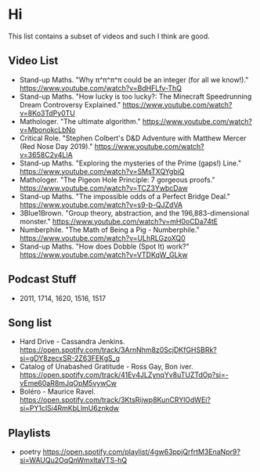 # Hi

This list contains a subset of videos and such I think are good.

## Video List

- Stand-up Maths. "Why π^π^π^π could be an integer (for all we know!)." <https://www.youtube.com/watch?v=BdHFLfv-ThQ>
- Stand-up Maths. "How lucky is too lucky?: The Minecraft Speedrunning Dream Controversy Explained." <https://www.youtube.com/watch?v=8Ko3TdPy0TU>
- Mathologer. "The ultimate algorithm." <https://www.youtube.com/watch?v=MbonokcLbNo>
- Critical Role. "Stephen Colbert's D&D Adventure with Matthew Mercer (Red Nose Day 2019)." <https://www.youtube.com/watch?v=3658C2y4LlA>
- Stand-up Maths. "Exploring the mysteries of the Prime (gaps!) Line." <https://www.youtube.com/watch?v=SMsTXQYgbiQ>
- Mathologer. "The Pigeon Hole Principle: 7 gorgeous proofs." <https://www.youtube.com/watch?v=TCZ3YwbcDaw>
- Stand-up Maths. "The impossible odds of a Perfect Bridge Deal." <https://www.youtube.com/watch?v=s9-b-QJZdVA>
- 3Blue1Brown. "Group theory, abstraction, and the 196,883-dimensional monster." <https://www.youtube.com/watch?v=mH0oCDa74tE>
- Numberphile. "The Math of Being a Pig - Numberphile." <https://www.youtube.com/watch?v=ULhRLGzoXQ0>
- Stand-up Maths. "How does Dobble (Spot It) work?" <https://www.youtube.com/watch?v=VTDKqW_GLkw>

## Podcast Stuff

- 2011, 1714, 1620, 1516, 1517

## Song list

- Hard Drive - Cassandra Jenkins. <https://open.spotify.com/track/3ArnNhm8z0ScjDKfGHSBRk?si=gDY8zecxSR-2Z63FEKgS_g>
- Catalog of Unabashed Gratitude - Ross Gay, Bon iver. <https://open.spotify.com/track/41Ev4JLZynqYv8uTUZTdOp?si=-vEme60aR8mJqOpM5vywCw>
- Boléro - Maurice Ravel. <https://open.spotify.com/track/3KtsRijwp8KunCRYlOdWEi?si=PY1clSi4RmKbLlmU6znkdw>

## Playlists
- poetry <https://open.spotify.com/playlist/4gw63ppjQrfrtM3EnaNpr9?si=WAUQu2OqQnWmxltaVTS-hQ>
